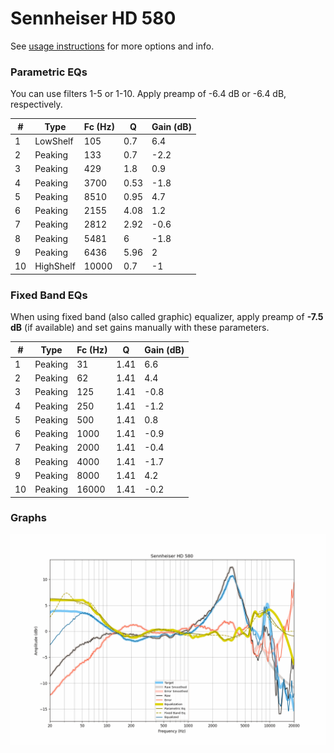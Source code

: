 # Sennheiser HD 580
See [usage instructions](https://github.com/jaakkopasanen/AutoEq#usage) for more options and info.

### Parametric EQs
You can use filters 1-5 or 1-10. Apply preamp of -6.4 dB or -6.4 dB, respectively.

|   # | Type      |   Fc (Hz) |    Q |   Gain (dB) |
|-----|-----------|-----------|------|-------------|
|   1 | LowShelf  |       105 | 0.7  |         6.4 |
|   2 | Peaking   |       133 | 0.7  |        -2.2 |
|   3 | Peaking   |       429 | 1.8  |         0.9 |
|   4 | Peaking   |      3700 | 0.53 |        -1.8 |
|   5 | Peaking   |      8510 | 0.95 |         4.7 |
|   6 | Peaking   |      2155 | 4.08 |         1.2 |
|   7 | Peaking   |      2812 | 2.92 |        -0.6 |
|   8 | Peaking   |      5481 | 6    |        -1.8 |
|   9 | Peaking   |      6436 | 5.96 |         2   |
|  10 | HighShelf |     10000 | 0.7  |        -1   |

### Fixed Band EQs
When using fixed band (also called graphic) equalizer, apply preamp of **-7.5 dB** (if available) and set gains manually with these parameters.

|   # | Type    |   Fc (Hz) |    Q |   Gain (dB) |
|-----|---------|-----------|------|-------------|
|   1 | Peaking |        31 | 1.41 |         6.6 |
|   2 | Peaking |        62 | 1.41 |         4.4 |
|   3 | Peaking |       125 | 1.41 |        -0.8 |
|   4 | Peaking |       250 | 1.41 |        -1.2 |
|   5 | Peaking |       500 | 1.41 |         0.8 |
|   6 | Peaking |      1000 | 1.41 |        -0.9 |
|   7 | Peaking |      2000 | 1.41 |        -0.4 |
|   8 | Peaking |      4000 | 1.41 |        -1.7 |
|   9 | Peaking |      8000 | 1.41 |         4.2 |
|  10 | Peaking |     16000 | 1.41 |        -0.2 |

### Graphs
![](./Sennheiser%20HD%20580.png)

